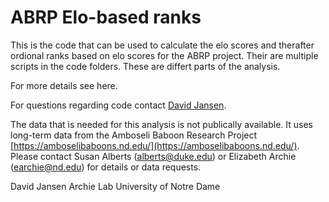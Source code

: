 # ABRP Elo-based ranks

This is the code that can be used to calculate the elo scores and therafter ordional ranks based on elo scores for the ABRP project.
Their are multiple scripts in the code folders. These are differt parts of the analysis.


For more details see here.

For questions regarding code contact [David Jansen](david.awam.jansen@gmail.com).

The data that is needed for this analysis is not publically available. It uses long-term data from the Amboseli Baboon Research Project [https://amboselibaboons.nd.edu/](https://amboselibaboons.nd.edu/). Please contact Susan Alberts (alberts@duke.edu) or Elizabeth Archie (earchie@nd.edu) for details or data requests. 


David Jansen
Archie Lab
University of Notre Dame
